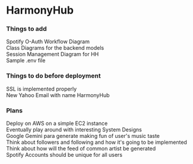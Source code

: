 # HarmonyHub

### Things to add

Spotify O-Auth Workflow Diagram <br>
Class Diagrams for the backend models <br>
Session Management Diagram for HH <br>
Sample .env file <br>

### Things to do before deployment

SSL is implemented properly<br>
New Yahoo Email with name HarmonyHub<br>

### Plans

Deploy on AWS on a simple EC2 instance <br>
Eventually play around with interesting System Designs <br>
Google Gemini para generate making fun of user's music taste <br>
Think about followers and following and how it's going to be implemented <br>
Think about how will the feed of common artist be generated <br>
Spotify Accounts should be unique for all users <br>